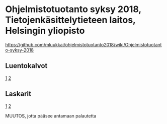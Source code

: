 # Ohjelmistotuotanto syksy 2018, Tietojenkäsittelytieteen laitos, Helsingin yliopisto

<https://github.com/mluukkai/ohjelmistotuotanto2018/wiki/Ohjelmistotuotanto-syksy-2018>

## Luentokalvot

[1](https://github.com/mluukkai/ohjelmistotuotanto2018/blob/master/kalvot/luento1.pdf?raw=true) [2](https://github.com/mluukkai/ohjelmistotuotanto2018/blob/master/kalvot/luento2.pdf?raw=true)


## Laskarit

[1](https://github.com/mluukkai/Ohjelmistotuotanto2018/blob/master/laskarit/1.md) [2](https://github.com/mluukkai/Ohjelmistotuotanto2018/blob/master/laskarit/2.md)

MUUTOS, jotta pääsee antamaan palautetta
